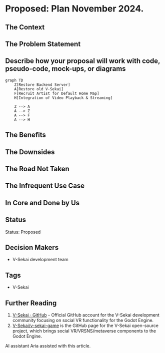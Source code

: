 # Proposed: Plan November 2024.

## The Context

## The Problem Statement

## Describe how your proposal will work with code, pseudo-code, mock-ups, or diagrams

```mermaid
graph TD
    Z[Restore Backend Server]
    A[Restore old V-Sekai]
    F[Recruit Artist for Default Home Map]
    H[Integration of Video Playback & Streaming]

    Z --> A
    A --> Z
    A --> F
    A --> H
```

## The Benefits

## The Downsides

## The Road Not Taken

## The Infrequent Use Case

## In Core and Done by Us

## Status

Status: Proposed <!-- Draft | Proposed | Rejected | Accepted | Deprecated | Superseded by -->

## Decision Makers

- V-Sekai development team

## Tags

- V-Sekai

## Further Reading

1. [V-Sekai · GitHub](https://github.com/v-sekai) - Official GitHub account for the V-Sekai development community focusing on social VR functionality for the Godot Engine.
2. [V-Sekai/v-sekai-game](https://github.com/v-sekai/v-sekai-game) is the GitHub page for the V-Sekai open-source project, which brings social VR/VRSNS/metaverse components to the Godot Engine.

AI assistant Aria assisted with this article.
